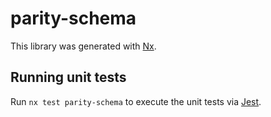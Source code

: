 # parity-schema

This library was generated with [Nx](https://nx.dev).

## Running unit tests

Run `nx test parity-schema` to execute the unit tests via [Jest](https://jestjs.io).
